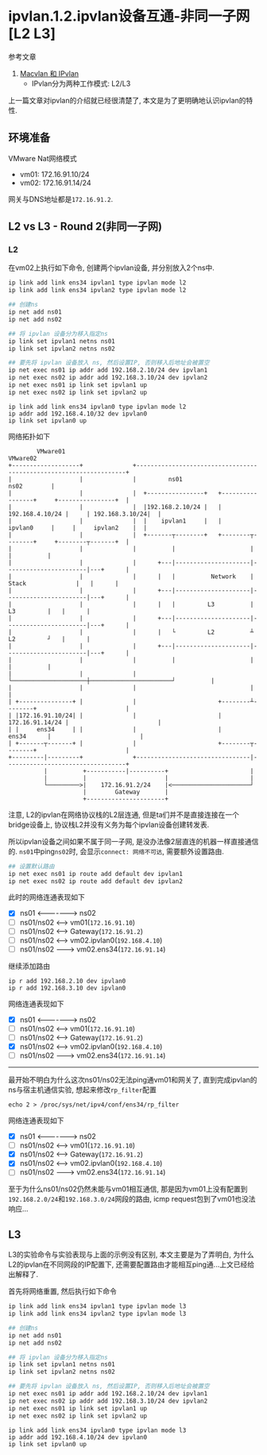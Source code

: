 # ipvlan.1.2.ipvlan设备互通-非同一子网[L2 L3]

参考文章

1. [Macvlan 和 IPvlan](https://www.cnblogs.com/menkeyi/p/11374023.html)
    - IPvlan分为两种工作模式: L2/L3

上一篇文章对ipvlan的介绍就已经很清楚了, 本文是为了更明确地认识ipvlan的特性.

## 环境准备

VMware Nat网络模式

- vm01: 172.16.91.10/24
- vm02: 172.16.91.14/24

网关与DNS地址都是`172.16.91.2`.

## L2 vs L3 - Round 2(非同一子网)

### L2

在vm02上执行如下命令, 创建两个ipvlan设备, 并分别放入2个ns中.

```bash
ip link add link ens34 ipvlan1 type ipvlan mode l2
ip link add link ens34 ipvlan2 type ipvlan mode l2

## 创建ns
ip net add ns01
ip net add ns02

## 将 ipvlan 设备分为移入指定ns
ip link set ipvlan1 netns ns01
ip link set ipvlan2 netns ns02

## 要先将 ipvlan 设备放入 ns, 然后设置IP, 否则移入后地址会被置空
ip net exec ns01 ip addr add 192.168.2.10/24 dev ipvlan1
ip net exec ns02 ip addr add 192.168.3.10/24 dev ipvlan2
ip net exec ns01 ip link set ipvlan1 up
ip net exec ns02 ip link set ipvlan2 up
```

```
ip link add link ens34 ipvlan0 type ipvlan mode l2
ip addr add 192.168.4.10/32 dev ipvlan0
ip link set ipvlan0 up
```

网络拓扑如下

```
        VMware01                                                 VMware02                 
+-------------------+              +-------------------------------------------------------------------+
|                   |              |         ns01                                          ns02        |
|                   |              |  +----------------+   +-----------------+     +----------------+  |
|                   |              |  |192.168.2.10/24 |   | 192.168.4.10/24 |     | 192.168.3.10/24|  |
|                   |              |  |    ipvlan1     |   |     ipvlan0     |     |     ipvlan2    |  |
|                   |              |  +-------┬--------+   +--------┬--------+     +--------┬-------+  |
|                   |              |          |                     |                       |          |
|                   |              |      +---|---------------------|-----------------------|---+      |
|                   |              |      |   |          Network    |    Stack              |   |      |
|                   |              |      +---|---------------------|-----------------------|---+      |
|                   |              |      |   |         L3          |            L3         |   |      |
|                   |              |      +---|---------------------|-----------------------|---+      |
|                   |              |      |   └         L2          ┴            L2         ┘   |      |
|                   |              |      +---|---------------------|-----------------------|---+      |
|                   |              |          |                     |                       |          |
|                   |              |          └─────────────────────┼───────────────────────┘          |
|                   |              |                                |                                  |
| +---------------+ |              |                       +--------┴--------+                         |
| |172.16.91.10/24| |              |                       | 172.16.91.14/24 |                         |
| |     ens34     | |              |                       |      ens34      |                         |
| +-------┬-------+ |              |                       +--------┬--------+                         |
+---------|---------+              +--------------------------------|----------------------------------+
          |          +-----------|----------+                       |                    
          |          |                      |                       |                    
          └─────────>|    172.16.91.2/24    |<──────────────────────┘                    
                     |        Gateway       |
                     +----------------------+
```

注意, L2的ipvlan在网络协议栈的L2层连通, 但是ta们并不是直接连接在一个bridge设备上, 协议栈L2并没有义务为每个ipvlan设备创建转发表. 

所以ipvlan设备之间如果不属于同一子网, 是没办法像2层直连的机器一样直接通信的. `ns01`中ping`ns02`时, 会显示`connect: 网络不可达`, 需要额外设置路由.

```bash
## 设置默认路由
ip net exec ns01 ip route add default dev ipvlan1
ip net exec ns02 ip route add default dev ipvlan2
```

此时的网络连通表现如下

- [x] ns01 <-------> ns02
- [ ] ns01/ns02 <--> vm01(`172.16.91.10`)
- [ ] ns01/ns02 <--> Gateway(`172.16.91.2`)
- [ ] ns01/ns02 <--> vm02.ipvlan0(`192.168.4.10`)
- [ ] ns01/ns02 ---> vm02.ens34(`172.16.91.14`)

继续添加路由

```
ip r add 192.168.2.10 dev ipvlan0
ip r add 192.168.3.10 dev ipvlan0
```

网络连通表现如下

- [x] ns01 <-------> ns02
- [ ] ns01/ns02 <--> vm01(`172.16.91.10`)
- [ ] ns01/ns02 <--> Gateway(`172.16.91.2`)
- [x] ns01/ns02 <--> vm02.ipvlan0(`192.168.4.10`)
- [ ] ns01/ns02 ---> vm02.ens34(`172.16.91.14`)

------

最开始不明白为什么这次ns01/ns02无法ping通vm01和网关了, 直到完成ipvlan的ns与宿主机通信实验, 想起来修改`rp_filter`配置

```
echo 2 > /proc/sys/net/ipv4/conf/ens34/rp_filter
```

网络连通表现如下

- [x] ns01 <-------> ns02
- [ ] ns01/ns02 <--> vm01(`172.16.91.10`)
- [x] ns01/ns02 <--> Gateway(`172.16.91.2`)
- [x] ns01/ns02 <--> vm02.ipvlan0(`192.168.4.10`)
- [ ] ns01/ns02 ---> vm02.ens34(`172.16.91.14`)

至于为什么ns01/ns02仍然未能与vm01相互通信, 那是因为vm01上没有配置到`192.168.2.0/24`和`192.168.3.0/24`网段的路由, icmp request包到了vm01也没法响应...

## L3

L3的实验命令与实验表现与上面的示例没有区别, 本文主要是为了弄明白, 为什么L2的ipvlan在不同网段的IP配置下, 还需要配置路由才能相互ping通...上文已经给出解释了.

首先将网络重置, 然后执行如下命令

```bash
ip link add link ens34 ipvlan1 type ipvlan mode l3
ip link add link ens34 ipvlan2 type ipvlan mode l3

## 创建ns
ip net add ns01
ip net add ns02

## 将 ipvlan 设备分为移入指定ns
ip link set ipvlan1 netns ns01
ip link set ipvlan2 netns ns02

## 要先将 ipvlan 设备放入 ns, 然后设置IP, 否则移入后地址会被置空
ip net exec ns01 ip addr add 192.168.2.10/24 dev ipvlan1
ip net exec ns02 ip addr add 192.168.3.10/24 dev ipvlan2
ip net exec ns01 ip link set ipvlan1 up
ip net exec ns02 ip link set ipvlan2 up
```

```
ip link add link ens34 ipvlan0 type ipvlan mode l3
ip addr add 192.168.4.10/24 dev ipvlan0
ip link set ipvlan0 up
```
